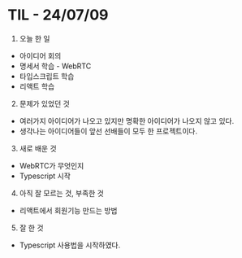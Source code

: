 <h1>TIL - 24/07/09</h1>

1. 오늘 한 일
- 아이디어 회의
- 명세서 학습 - WebRTC
- 타입스크립트 학습
- 리액트 학습

2. 문제가 있었던 것
- 여러가지 아이디어가 나오고 있지만 명확한 아이디어가 나오지 않고 있다.
- 생각나는 아이디어들이 앞선 선배들이 모두 한 프로젝트이다.

3. 새로 배운 것
- WebRTC가 무엇인지
- Typescript 시작

4. 아직 잘 모르는 것, 부족한 것
- 리액트에서 회원기능 만드는 방법

5. 잘 한 것
- Typescript 사용법을 시작하였다.
